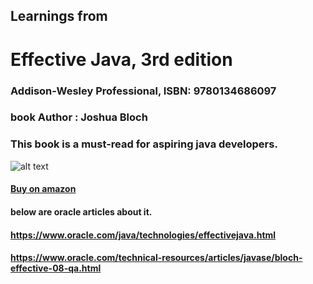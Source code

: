 ## Learnings from
# Effective Java, 3rd edition
### Addison-Wesley Professional, ISBN: 9780134686097
### book Author : Joshua Bloch 
### This book is a must-read for aspiring java developers.

![alt text](https://images-na.ssl-images-amazon.com/images/I/41JLgmt8MlL._SX402_BO1,204,203,200_.jpg)

#### [Buy on amazon](https://www.amazon.com/Effective-Java-Joshua-Bloch/dp/0134685997/ref=sr_1_1?dchild=1&keywords=effective+java+3&qid=1602302727&s=books&sr=1-1)

#### below are oracle articles about it.
#### https://www.oracle.com/java/technologies/effectivejava.html
#### https://www.oracle.com/technical-resources/articles/javase/bloch-effective-08-qa.html

